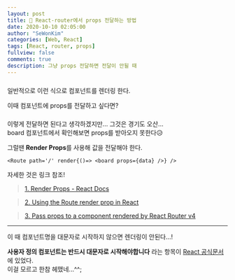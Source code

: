 ```yaml
---
layout: post
title: 👛 React-router에서 props 전달하는 방법
date: 2020-10-10 02:05:00
author: "SeWonKim"
categories: [Web, React]
tags: [React, router, props]
fullview: false
comments: true
description: 그냥 props 전달하면 전달이 안될 때
---
```


### <Route path='/' component={board} />

일반적으로 이런 식으로 컴포넌트를 렌더링 한다.

이때 컴포넌트에 props를 전달하고 싶다면?

### <Route path='/' component={board} props={data}/>

이렇게 전달하면 된다고 생각하겠지만... 그것은 경기도 오산...  
board 컴포넌트에서 확인해보면 props를 받아오지 못한다😥

그럴땐 **Render Props**를 사용해 값을 전달해야 한다.

`<Route path='/' render{()=> <board props={data} />} />`

자세한 것은 링크 참조!

> [1. Render Props - React Docs](https://ko.reactjs.org/docs/render-props.html)

> [2. Using the Route render prop in React](https://dev.to/cesareferrari/using-the-route-render-prop-in-react-k5a)

> [3. Pass props to a component rendered by React Router v4](https://ui.dev/react-router-v4-pass-props-to-components/)

---

이 때 컴포넌트명을 대문자로 시작하지 않으면 렌더링이 안된다...!

**사용자 정의 컴포넌트는 반드시 대문자로 시작해야합니다** 라는 항목이 [React 공식문서](https://ko.reactjs.org/docs/jsx-in-depth.html#user-defined-components-must-be-capitalized)에 있었다.  
이걸 모르고 한참 헤맸네...^^;
